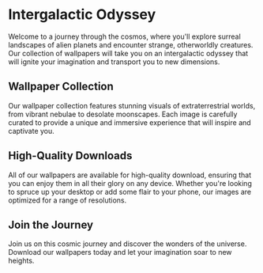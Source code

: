 <!--
Write me markdown content of website with wallpaper:

"A surreal landscape of alien planets and strange, otherworldly creatures."

The header of the page should not be copy of the text but rather a real content of the website which is using this wallpaper.
-->

<!--font:Poppins-->

# Intergalactic Odyssey

Welcome to a journey through the cosmos, where you'll explore surreal landscapes of alien planets and encounter strange, otherworldly creatures. Our collection of wallpapers will take you on an intergalactic odyssey that will ignite your imagination and transport you to new dimensions.

## Wallpaper Collection

Our wallpaper collection features stunning visuals of extraterrestrial worlds, from vibrant nebulae to desolate moonscapes. Each image is carefully curated to provide a unique and immersive experience that will inspire and captivate you.

## High-Quality Downloads

All of our wallpapers are available for high-quality download, ensuring that you can enjoy them in all their glory on any device. Whether you're looking to spruce up your desktop or add some flair to your phone, our images are optimized for a range of resolutions.

## Join the Journey

Join us on this cosmic journey and discover the wonders of the universe. Download our wallpapers today and let your imagination soar to new heights.
